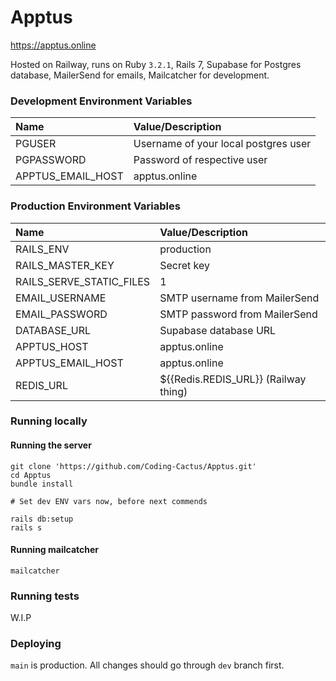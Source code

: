 # Apptus
https://apptus.online

Hosted on Railway, runs on Ruby `3.2.1`, Rails 7, Supabase for Postgres database, MailerSend for emails, Mailcatcher for development.

### Development Environment Variables
| Name              | Value/Description                    |
|:------------------|:-------------------------------------|
| PGUSER            | Username of your local postgres user |
| PGPASSWORD        | Password of respective user          |
| APPTUS_EMAIL_HOST | apptus.online                        |

### Production Environment Variables
| Name                     | Value/Description                    |
|:-------------------------|:-------------------------------------|
| RAILS_ENV                | production                           |
| RAILS_MASTER_KEY         | Secret key                           |
| RAILS_SERVE_STATIC_FILES | 1                                    |
| EMAIL_USERNAME           | SMTP username from MailerSend        |
| EMAIL_PASSWORD           | SMTP password from MailerSend        |
| DATABASE_URL             | Supabase database URL                |
| APPTUS_HOST              | apptus.online                        |
| APPTUS_EMAIL_HOST        | apptus.online                        |
| REDIS_URL                | ${{Redis.REDIS_URL}} (Railway thing) |

### Running locally

#### Running the server
```shell
git clone 'https://github.com/Coding-Cactus/Apptus.git'
cd Apptus
bundle install

# Set dev ENV vars now, before next commends

rails db:setup
rails s
```

#### Running mailcatcher
```shell
mailcatcher
```

### Running tests
W.I.P

### Deploying
`main` is production. All changes should go through `dev` branch first.
